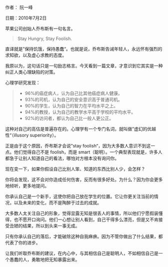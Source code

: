 作者： 阮一峰

日期：2010年7月2日

苹果公司创始人乔布斯有一句名言。

>Stay Hungry, Stay Foolish.

直译就是”保持饥饿，保持愚蠢“。也就是说，乔布斯告诫年轻人，永远怀有强烈的求知欲，以及虚心求教的态度。

我原以为，这句话只是一句励志格言。今天看到一篇文章，才意识到它其实是一种纠正人类心理缺陷的对策。

心理学研究发现：

>- 96%的癌症病人，认为自己比其他癌症病人健康。
>- 93%的司机，认为自己的安全意识高于普通司机。
>- 90%的学生，认为自己的智力在平均水平之上。
>- 94%的教授，认为自己的教学水平高于学校的平均水平。
>- 92%的访问者，都认为自己比一般人更公正。

这种对自己的高估是普遍存在的。心理学有一个专门名词，就叫做”虚幻的优越性“（illusory superiority）。

正是由于这个原因，乔布斯才会说”stay foolish“，因为大多数人意识不到这一点。他们觉得自己不是 foolish，而是 smart（聪明）。一个典型表现就是，许多人都急于让别人知道自己的看法，哪怕对方根本没有询问你。

现在变一下，如果你假设自己比别人笨、知道的东西比别人少，会怎样？

你将会发现，这不会对你造成任何伤害，反而有很多好处。为什么？因为你会更多地倾听，更多地提问。

你承认自己是一个新手，这使你把自己放在学生的位置。它让你更关注当前的情况，以及未来的变化，而不是陶醉于过去的成就。

大多数人太关注自己的形象，觉得显露无知是很丢人的事情，所以他们宁愿假装懂得，也不愿开口询问。他们一心想让别人看到，自己干得多么漂亮，但是又不肯接受丑陋的结果，所以到头来一事无成。

只有你承认自己的落后，才能破除这种自我麻痹。因为不管你做出了什么结果，都代表了你的进步。

让我们听取乔布斯的建议，在内心中，与其相信自己是聪明人，不如相信自己是一个愚蠢的人，勇敢地把无知暴露出来。